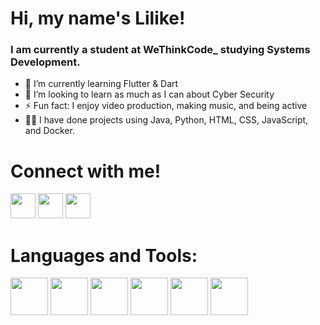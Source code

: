 # Hi, my name's Lilike!

### I am currently a student at WeThinkCode_ studying Systems Development.

- 🌱 I’m currently learning Flutter & Dart
- 🤔 I’m looking to learn as much as I can about Cyber Security
- ⚡ Fun fact: I enjoy video production, making music, and being active
- 👨‍🍳 I have done projects using Java, Python, HTML, CSS, JavaScript, and Docker.

# Connect with me!
[<img width="40" height="40" src="https://github.com/lilikenel/lilikenel/assets/95313884/f3a9f04a-7d82-45ce-8768-ae82db46261f" />](lilike.nel@gmail.com)
[<img width="40" height="40" src="https://github.com/lilikenel/lilikenel/assets/95313884/b3b0a0f0-9555-47b2-a9bf-2ae5dd419ac8" />](https://www.linkedin.com/in/lilikenel/)
[<img width="40" height="40" src="https://github.com/lilikenel/lilikenel/assets/95313884/496f119d-3b71-44c1-97cc-def1306997a6" />](https://twitter.com/lilikenel)

# Languages and Tools:
[<img width="60" height="60" src="https://github.com/lilikenel/lilikenel/assets/95313884/7933b422-ee9a-47af-906d-aaa66bcc241c" />](https://www.java.com)
[<img width="60" height="60" src="https://github.com/lilikenel/lilikenel/assets/95313884/9b70fbfd-d7e2-44d1-ad1d-7770bd9b1e95"/>](https://www.python.org/)
[<img width="60" height="60" src="https://github.com/lilikenel/lilikenel/assets/95313884/edc89a44-a651-45fc-b634-c29666e09a2f" />](https://git-scm.com/)
[<img width="60" height="60" src="https://github.com/lilikenel/lilikenel/assets/95313884/13c5eaef-b097-4049-97cc-ef9eb6a3830b" />](https://www.docker.com/)
[<img width="60" height="60" src="https://github.com/lilikenel/lilikenel/assets/95313884/d36c2f79-8b49-4a93-8e91-914a78f3277c" />](https://flutter.dev/)
[<img width="60" height="60" src="https://github.com/lilikenel/lilikenel/assets/95313884/99a1c516-f1d6-4b34-b68c-eb45090bf354" />](https://www.sqlite.org/index.html)
